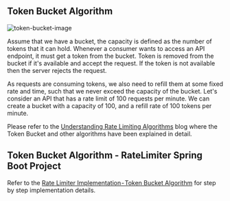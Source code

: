 
## Token Bucket Algorithm

![token-bucket-image](https://miro.medium.com/max/1400/1*_tuX7nBlZpvmpElBHc3T2Q.png "TOKEN BUCKET PICTORIAL REPRESENTATION")

Assume that we have a bucket, the capacity is defined as the number of tokens that it can hold. Whenever a consumer wants to access an API endpoint, it must get a token from the bucket. Token is removed from the bucket if it's available and accept the request. If the token is not available then the server rejects the request.

As requests are consuming tokens, we also need to refill them at some fixed rate and time, such that we never exceed the capacity of the bucket. Let's consider an API that has a rate limit of 100 requests per minute. We can create a bucket with a capacity of 100, and a refill rate of 100 tokens per minute.

Please refer to the [Understanding Rate Limiting Algorithms](https://bhargav-journal.blogspot.com/2020/12/understanding-rate-limiting-algorithms.html) blog where the Token Bucket and other algorithms have been explained in detail.

## Token Bucket Algorithm - RateLimiter Spring Boot Project

Refer to the [Rate Limiter Implementation - Token Bucket Algorithm](https://bhargav-journal.blogspot.com/2020/12/rate-limiter-token-bucket.html) for step by step implementation details.
